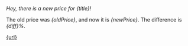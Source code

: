 *Hey, there is a new price for {title}!*

The old price was *{oldPrice}*, and now it is *{newPrice}*. 
The difference is *{diff}%*.

[{url}]({image})
